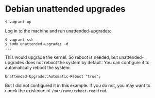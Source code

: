 # Debian unattended upgrades

```console
$ vagrant up
```

Log in to the machine and run unattended-upgrades:

```console
$ vagrant ssh
$ sudo unattended-upgrades -d
...
```

This would upgrade the kernel. So reboot is needed, but unattended-upgrades
does not reboot the system by default. You can configure it to automatically
reboot the system:

```
Unattended-Upgrade::Automatic-Reboot "true";
```

But I did not configured it in this example. If you do not, you may want to
check the existence of `/var/runn/reboot-required`.
